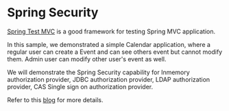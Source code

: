 Spring Security
===============

[Spring Test MVC](https://github.com/SpringSource/spring-test-mvc) is a good framework for testing Spring MVC application.

In this sample, we demonstrated a simple Calendar application, where a regular user can create a Event and can see others event but cannot modify them. Admin user can modify other user's event as well.

We will demonstrate the Spring Security capability for Inmemory authorization provider, JDBC authorization provider, LDAP authorization provider, CAS Single sign on authorization provider.

Refer to this [blog](http://krishnasblog.com/2013/02/10/spring-test-mvc-junit-testing-spring-security-layer-with-inmemorydaoimpl-2/) for more details.
